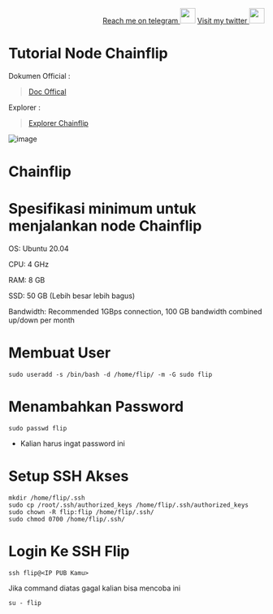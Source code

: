 <p style="font-size:14px" align="right">
<a href="https://t.me/Bal33671" target="_blank">Reach me on telegram <img src="https://user-images.githubusercontent.com/50621007/183283867-56b4d69f-bc6e-4939-b00a-72aa019d1aea.png" width="30"/></a>
<a href="https://twitter.com/Bal3367" target="_blank">Visit my twitter <img src="https://user-images.githubusercontent.com/110718880/204088136-3e807cf8-1fc4-4a7d-a833-d58180e36413.png" width="30"/></a>
</p>



# Tutorial Node Chainflip

Dokumen Official :
> [Doc Offical](https://docs.chainflip.io/perseverance-validator-documentation/ "Doc Offical")

Explorer :
> [Explorer Chainflip](https://blocks-perseverance.chainflip.io/ "Explorer Chainflip")

![image](https://user-images.githubusercontent.com/119092888/204086553-ab726941-17a8-4a6e-84af-58cf144f796c.png)


# Chainflip

# Spesifikasi minimum untuk menjalankan node Chainflip

OS: Ubuntu 20.04

CPU: 4 GHz 

RAM: 8 GB

SSD: 50 GB (Lebih besar lebih bagus)

Bandwidth: Recommended 1GBps connection, 100 GB bandwidth combined up/down per month

# Membuat User
```console
sudo useradd -s /bin/bash -d /home/flip/ -m -G sudo flip
```

# Menambahkan Password 
```console
sudo passwd flip
```
- Kalian harus ingat password ini 

# Setup SSH Akses
```console
mkdir /home/flip/.ssh
sudo cp /root/.ssh/authorized_keys /home/flip/.ssh/authorized_keys
sudo chown -R flip:flip /home/flip/.ssh/
sudo chmod 0700 /home/flip/.ssh/
```

# Login Ke SSH  Flip
```console
ssh flip@<IP PUB Kamu>
```
Jika command diatas gagal kalian bisa mencoba ini
```console
su - flip
```
